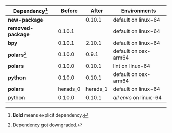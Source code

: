 |Dependency[^1]|Before|After|Environments|
|-|-|-|-|
|**new-package**||0.10.1|default on linux-64|
|**removed-package**|0.10.1||default on linux-64|
|**bpy**|0.10.1|2.10.1|default on linux-64|
|**polars**[^2]|0.10.0|0.9.1|default on osx-arm64|
|**polars**|0.10.0|0.10.1|lint on linux-64|
|**python**|0.10.0|0.10.1|default on osx-arm64|
|**polars**|herads_0|herads_1|default on linux-64|
|python|0.10.0|0.10.1|*all envs* on linux-64|

[^1]: **Bold** means explicit dependency.
[^2]: Dependency got downgraded.
